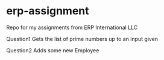 # erp-assignment
Repo for my assignments from ERP International LLC

Question1
Gets the list of prime numbers up to an input given

Question2
Adds some new Employee